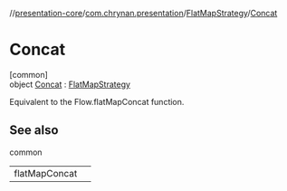 //[presentation-core](../../../../index.md)/[com.chrynan.presentation](../../index.md)/[FlatMapStrategy](../index.md)/[Concat](index.md)

# Concat

[common]\
object [Concat](index.md) : [FlatMapStrategy](../index.md)

Equivalent to the Flow.flatMapConcat function.

## See also

common

| | |
|---|---|
| flatMapConcat |  |
